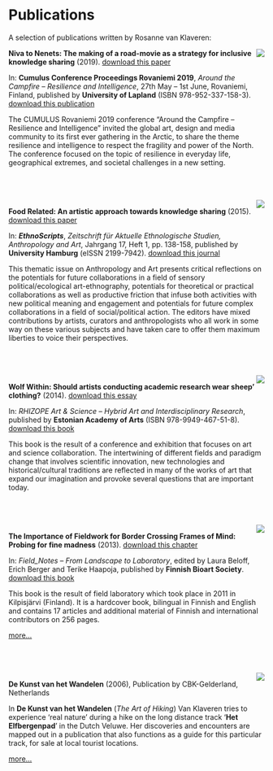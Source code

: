 # Publications

A selection of publications written by Rosanne van Klaveren:

<div style="float: right">
  <img src="assets/images/AroundTheCampfire.png"/>
</div>

**Niva to Nenets: The making of a road-movie as a strategy for inclusive knowledge sharing** (2019). <a href="assets/media/Rosanne_VanKlaveren_Cumulus2019.pdf" target="_blank">download this paper</a>

In: **Cumulus Conference Proceedings Rovaniemi 2019**, *Around the Campfire – Resilience and Intelligence*, 27th May – 1st June, Rovaniemi, Finland, published by **University of Lapland** (ISBN 978-952-337-158-3). <a href="https://www.cumulusrovaniemi2019.org/loader.aspx?id=be1107b9-781e-40dd-b88b-d6364b8cc528" target="_blank">download this publication</a>

The CUMULUS Rovaniemi 2019 conference “Around the Campfire – Resilience and Intelligence” invited the global art, design and media community to its first ever gathering in the Arctic, to share the theme resilience and intelligence to respect the fragility and power of the North. The conference focused on the topic of resilience in everyday life, geographical extremes, and societal challenges in a new setting. 

<br>
<br>
<br>

<div style="float: right">
  <img src="assets/images/EthnoScripts.png"/>
</div>

**Food Related: An artistic approach towards knowledge sharing** (2015). <a href="assets/media/Rosanne_vanKlaveren_EthnoScripts.pdf" target="_blank">download this paper</a>

In: ***EthnoScripts***, *Zeitschrift für Aktuelle Ethnologische Studien, Anthropology and Art*, Jahrgang 17, Heft 1, pp. 138-158, published by **University Hamburg** (eISSN 2199-7942). <a href="https://journals.sub.uni-hamburg.de/ethnoscripts/article/view/808/790" target="_blank">download this journal</a>

This thematic issue on Anthropology and Art presents critical reflections on the potentials for future collaborations in a field of sensory political/ecological art-ethnography, potentials for theoretical or practical collaborations as well as productive friction that infuse both activities with new political meaning and engagement and potentials for future complex collaborations in a field of social/political action. The editors have mixed contributions by artists, curators and anthropologists who all work in some way on these various subjects and have taken care to offer them maximum liberties to voice their perspectives.

<br>
<br>
<br>

<div style="float: right">
  <img src="assets/images/Rhizope.png"/>
</div>

**Wolf Within: Should artists conducting academic research wear sheep’ clothing?** (2014). <a href="assets/media/Rosanne_vanKlaveren_RHIZOPE.pdf" target="_blank">download this essay</a>

In: *RHIZOPE Art & Science – Hybrid Art and Interdisciplinary Research*, published by **Estonian Academy of Arts** (ISBN 978-9949-467-51-8). <a href="http://www.kelomees.net/texts/RHIZOPE_catalogue.pdf" target="_blank">download this book</a>

This book is the result of a conference and exhibition that focuses on art and science collaboration. The intertwining of different fields and paradigm change that involves scientific innovation, new technologies and historical/cultural traditions are reflected in many of the works of art that expand our imagination and provoke several questions that are important today.

<br>
<br>
<br>

<div style="float: right;margin:0px 0px 0px 10px">
  <img src="assets/images/FieldNotes.jpg"/>
</div>

**The Importance of Fieldwork for Border Crossing Frames of Mind: Probing for fine madness** (2013). <a href="assets/media/vanKlaveren_Fieldnotes.pdf" target="_blank">download this chapter</a>

In: *Field_Notes – From Landscape to Laboratory*, edited by Laura Beloff, Erich Berger and Terike Haapoja, published by **Finnish Bioart Society**. <a href="https://s3.eu-central-1.amazonaws.com/hybridmatters-production/media/Field_Notes-From_Landscape_To_Laboratory-2013.pdf" target="_blank">download this book</a>

This book is the result of field laboratory which took place in 2011 in Kilpisjärvi (Finland). It is a hardcover book, bilingual in Finnish and English and contains 17 articles and additional material of Finnish and international contributors on 256 pages.

<a href="https://bioartsociety.fi/activities/field-notes-publication" target="_blank">more…</a>

<br>
<br>
<br>

<div style="float: right;margin:0px 0px 0px 10px">
  <img src="assets/images/KunstVanHetWandelen.jpg"/>
</div>

**De Kunst van het Wandelen** (2006), Publication by CBK-Gelderland, Netherlands

In **De Kunst van het Wandelen** (*The Art of Hiking*) Van Klaveren tries to experience ‘real nature’ during a hike on the long distance track ‘**Het Elfbergenpad**’ in the Dutch Veluwe. Her discoveries and encounters are mapped out in a publication that also functions as a guide for this particular track, for sale at local tourist locations.

<a href="http://dekunstvanhetwandelen.marryovertoom.info/elfbergenpad-dagtochten/dagtocht-d1" target="_blank">more…</a>

<br>
<br>
<br>

